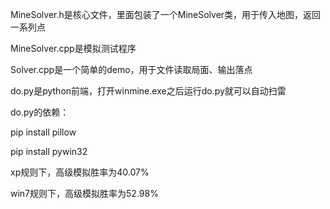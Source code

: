 MineSolver.h是核心文件，里面包装了一个MineSolver类，用于传入地图，返回一系列点

MineSolver.cpp是模拟测试程序

Solver.cpp是一个简单的demo，用于文件读取局面、输出落点

do.py是python前端，打开winmine.exe之后运行do.py就可以自动扫雷

do.py的依赖：

pip install pillow

pip install pywin32

xp规则下，高级模拟胜率为40.07%

win7规则下，高级模拟胜率为52.98%